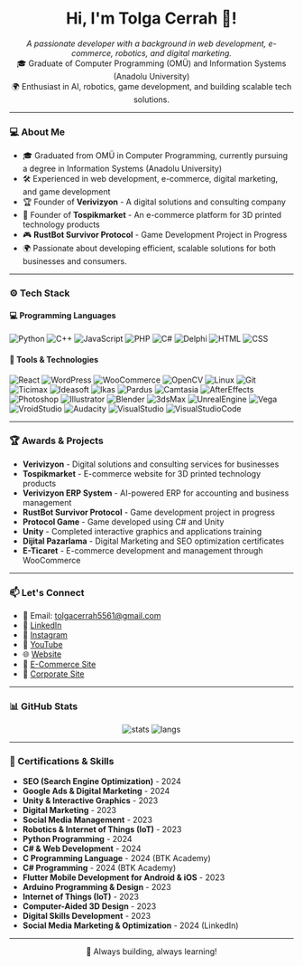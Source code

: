 <h1 align="center">Hi, I'm Tolga Cerrah 👋!</h1>
<p align="center">
  <i>A passionate developer with a background in web development, e-commerce, robotics, and digital marketing.</i><br/>
  🎓 Graduate of Computer Programming (OMÜ) and Information Systems (Anadolu University)<br/>
  🌍 Enthusiast in AI, robotics, game development, and building scalable tech solutions.
</p>

---

### 💻 About Me

- 🎓 Graduated from OMÜ in Computer Programming, currently pursuing a degree in Information Systems (Anadolu University)
- 🛠️ Experienced in web development, e-commerce, digital marketing, and game development
- 🏆 Founder of **Verivizyon** - A digital solutions and consulting company
- 🛒 Founder of **Tospikmarket** - An e-commerce platform for 3D printed technology products
- 🎮 **RustBot Survivor Protocol** - Game Development Project in Progress
- 🌍 Passionate about developing efficient, scalable solutions for both businesses and consumers.

---

### ⚙️ Tech Stack

#### 💻 Programming Languages
![Python](https://img.shields.io/badge/Python-3776AB?style=flat&logo=python&logoColor=white)
![C++](https://img.shields.io/badge/C++-00599C?style=flat&logo=c%2B%2B&logoColor=white)
![JavaScript](https://img.shields.io/badge/JavaScript-F7DF1E?style=flat&logo=javascript&logoColor=black)
![PHP](https://img.shields.io/badge/PHP-777BB4?style=flat&logo=php&logoColor=white)
![C#](https://img.shields.io/badge/C%23-239120?style=flat&logo=csharp&logoColor=white)
![Delphi](https://img.shields.io/badge/Delphi-EE1F4D?style=flat&logo=delphi&logoColor=white)
![HTML](https://img.shields.io/badge/HTML-E34F26?style=flat&logo=html5&logoColor=white)
![CSS](https://img.shields.io/badge/CSS-1572B6?style=flat&logo=css3&logoColor=white)

#### 🧰 Tools & Technologies
![React](https://img.shields.io/badge/React-61DAFB?style=flat&logo=react&logoColor=black)
![WordPress](https://img.shields.io/badge/WordPress-21759B?style=flat&logo=wordpress&logoColor=white)
![WooCommerce](https://img.shields.io/badge/WooCommerce-96588A?style=flat&logo=woocommerce&logoColor=white)
![OpenCV](https://img.shields.io/badge/OpenCV-5C3EE8?style=flat&logo=opencv&logoColor=white)
![Linux](https://img.shields.io/badge/Linux-FCC624?style=flat&logo=linux&logoColor=black)
![Git](https://img.shields.io/badge/Git-F05032?style=flat&logo=git&logoColor=white)
![Ticimax](https://img.shields.io/badge/Ticimax-0093D0?style=flat&logo=shopping-cart&logoColor=white)
![Ideasoft](https://img.shields.io/badge/Ideasoft-00A9E0?style=flat&logo=shopping-cart&logoColor=white)
![Ikas](https://img.shields.io/badge/Ikas-009EE3?style=flat&logo=shopping-cart&logoColor=white)
![Pardus](https://img.shields.io/badge/Pardus-00ADEF?style=flat&logo=linux&logoColor=white)
![Camtasia](https://img.shields.io/badge/Camtasia-77B5FE?style=flat&logo=camtasia&logoColor=black)
![AfterEffects](https://img.shields.io/badge/After_Effects-9999FF?style=flat&logo=adobeaftereffects&logoColor=white)
![Photoshop](https://img.shields.io/badge/Photoshop-31A8FF?style=flat&logo=adobephotoshop&logoColor=white)
![Illustrator](https://img.shields.io/badge/Illustrator-FF9A00?style=flat&logo=adobeillustrator&logoColor=white)
![Blender](https://img.shields.io/badge/Blender-F5792A?style=flat&logo=blender&logoColor=white)
![3dsMax](https://img.shields.io/badge/3dsMax-00A1B2?style=flat&logo=autodesk&logoColor=white)
![UnrealEngine](https://img.shields.io/badge/Unreal_Engine-000000?style=flat&logo=unrealengine&logoColor=white)
![Vega](https://img.shields.io/badge/Vega-006B3F?style=flat&logo=shopping-cart&logoColor=white)
![VroidStudio](https://img.shields.io/badge/VroidStudio-FF8C00?style=flat&logo=vroidstudio&logoColor=white)
![Audacity](https://img.shields.io/badge/Audacity-000000?style=flat&logo=audacity&logoColor=white)
![VisualStudio](https://img.shields.io/badge/Visual_Studio-5C2D91?style=flat&logo=visualstudio&logoColor=white)
![VisualStudioCode](https://img.shields.io/badge/Visual_Studio_Code-0078D4?style=flat&logo=visualstudiocode&logoColor=white)

---

### 🏆 Awards & Projects

- **Verivizyon** - Digital solutions and consulting services for businesses
- **Tospikmarket** - E-commerce website for 3D printed technology products
- **Verivizyon ERP System** - AI-powered ERP for accounting and business management
- **RustBot Survivor Protocol** - Game development project in progress
- **Protocol Game** - Game developed using C# and Unity
- **Unity** - Completed interactive graphics and applications training
- **Dijital Pazarlama** - Digital Marketing and SEO optimization certificates
- **E-Ticaret** - E-commerce development and management through WooCommerce

---

### 📫 Let's Connect

- 📩 Email: [tolgacerrah5561@gmail.com](mailto:tolgacerrah5561@gmail.com) 
- 💼 [LinkedIn](https://www.linkedin.com/in/tolga-cerrah-tga/)  
- 📸 [Instagram](https://www.instagram.com/tolgacerrah/)  
- 🎥 [YouTube](https://www.youtube.com/c/TGATolgaCerrah)  
- 🌐 [Website](https://www.tgacerrah.com/)  
- 🛒 [E-Commerce Site](https://www.tospikmarket.com/)  
- 🏢 [Corporate Site](https://verivizyon.com.tr/)

---

### 📊 GitHub Stats

<p align="center">
  <img src="https://github-readme-stats.vercel.app/api?username=TolgaCerrah&show_icons=true&theme=radical" alt="stats"/>
  <img src="https://github-readme-stats.vercel.app/api/top-langs/?username=TolgaCerrah&layout=compact&theme=radical" alt="langs"/>
</p>

---

### 🎯 Certifications & Skills

- **SEO (Search Engine Optimization)** - 2024  
- **Google Ads & Digital Marketing** - 2024  
- **Unity & Interactive Graphics** - 2023  
- **Digital Marketing** - 2023  
- **Social Media Management** - 2023  
- **Robotics & Internet of Things (IoT)** - 2023  
- **Python Programming** - 2024  
- **C# & Web Development** - 2024  
- **C Programming Language** - 2024 (BTK Academy)
- **C# Programming** - 2024 (BTK Academy)
- **Flutter Mobile Development for Android & iOS** - 2023
- **Arduino Programming & Design** - 2023
- **Internet of Things (IoT)** - 2023  
- **Computer-Aided 3D Design** - 2023  
- **Digital Skills Development** - 2023
- **Social Media Marketing & Optimization** - 2024 (LinkedIn)

---

<p align="center">🚀 Always building, always learning!</p>
